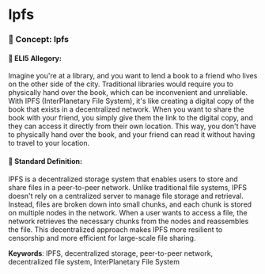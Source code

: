# Ipfs

### 📘 Concept: Ipfs

#### 🧩 ELI5 Allegory:
Imagine you're at a library, and you want to lend a book to a friend who lives on the other side of the city. Traditional libraries would require you to physically hand over the book, which can be inconvenient and unreliable. With IPFS (InterPlanetary File System), it's like creating a digital copy of the book that exists in a decentralized network. When you want to share the book with your friend, you simply give them the link to the digital copy, and they can access it directly from their own location. This way, you don't have to physically hand over the book, and your friend can read it without having to travel to your location.

#### 📖 Standard Definition:
IPFS is a decentralized storage system that enables users to store and share files in a peer-to-peer network. Unlike traditional file systems, IPFS doesn't rely on a centralized server to manage file storage and retrieval. Instead, files are broken down into small chunks, and each chunk is stored on multiple nodes in the network. When a user wants to access a file, the network retrieves the necessary chunks from the nodes and reassembles the file. This decentralized approach makes IPFS more resilient to censorship and more efficient for large-scale file sharing.

**Keywords**: IPFS, decentralized storage, peer-to-peer network, decentralized file system, InterPlanetary File System